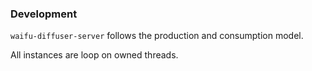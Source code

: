 


### Development

`waifu-diffuser-server` follows the production and consumption model.

All instances are loop on owned threads.

